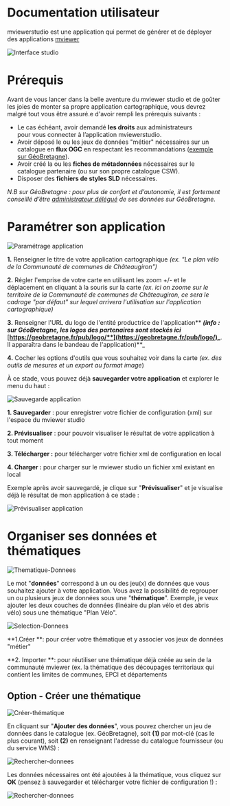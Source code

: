 # Documentation utilisateur



mviewerstudio est une application qui permet de générer et de déployer des applications [mviewer](https://github.com/geobretagne/mviewer)

![Interface studio](img/studio.png)


# Prérequis

Avant de vous lancer dans la belle aventure du mviewer studio et de goûter les joies de monter sa propre application cartographique, vous devrez malgré tout vous être assuré.e d'avoir rempli les prérequis suivants :

 - Le cas échéant, avoir demandé **les droits** aux administrateurs   
   pour vous connecter à l’application mviewerstudio.
  -  Avoir déposé le ou les jeux de données "métier" nécessaires sur un catalogue en **flux OGC** en respectant les    recommandations
   ([exemple sur GéoBretagne](https://cms.geobretagne.fr/content/deposer-des-donnees-shapefile-sur-geobretagne-grace-pydio)).
 - Avoir créé la ou les **fiches de métadonnées** nécessaires sur le catalogue partenaire (ou sur son propre catalogue CSW).
  -   Disposer des **fichiers de styles SLD** nécessaires.

*N.B sur GéoBretagne : pour plus de confort et d’autonomie, il est fortement conseillé d’être [administrateur délégué](https://cms.geobretagne.fr/content/administration-deleguee-sur-geoserver) de ses données sur GéoBretagne.*


# Paramétrer son application

![Paramétrage application](img/interface-studio.png)

 **1.** Renseigner le titre de votre application cartographique _(ex. "Le plan vélo de la Communauté de communes de Châteaugiron")_

**2.** Régler l'emprise de votre carte en utilisant les zoom +/- et le déplacement en cliquant à la souris sur la carte _(ex. ici on zoome sur le territoire de la Communauté de communes de Châteaugiron, ce sera le cadrage "par défaut" sur lequel arrivera l'utilisation sur l'application cartographique)_

**3.** Renseigner l'URL du logo de l'entité productrice de l'application** _**(info : sur GéoBretagne, les logos des partenaires sont stockés ici**_ [**https://geobretagne.fr/pub/logo/**](https://geobretagne.fr/pub/logo/)_**. Il apparaîtra dans le bandeau de l'application)**_

**4.** Cocher les options d'outils que vous souhaitez voir dans la carte  _(ex. des outils de mesures et un export au format image_)


À ce stade, vous pouvez déjà **sauvegarder votre application** et explorer le menu du haut :

![Sauvegarde application](img/sauvegarde-application.png)

**1. Sauvegarder** : pour enregistrer votre fichier de configuration (xml) sur l'espace du mviewer studio

**2. Prévisualiser** : pour pouvoir visualiser le résultat de votre application à tout moment

**3. Télécharger :** pour télécharger votre fichier xml de configuration en local

**4. Charger :** pour charger sur le mviewer studio un fichier xml existant en local

Exemple après avoir sauvegardé, je clique sur "**Prévisualiser**" et je visualise déjà le résultat de mon application à ce stade :

![Prévisualiser application](img/previsualiser-application.png)

# Organiser ses données et thématiques

![Thematique-Donnees](img/thematique-donnes.png)

Le mot "**données**" correspond à un ou des jeu(x) de données que vous souhaitez ajouter à votre application. Vous avez la possibilité de regrouper un ou plusieurs jeux de données sous une "**thématique**". Exemple, je veux ajouter les deux couches de données (linéaire du plan vélo et des abris vélo) sous une thématique "Plan Vélo".

![Selection-Donnees](img/selection-donnees.png)

**1.Créer **: pour créer votre thématique et y associer vos jeux de données "métier"

**2. Importer **: pour réutiliser une thématique déjà créée au sein de la communauté mviewer (ex. la thématique des découpages territoriaux qui contient les limites de communes, EPCI et départements

## Option - Créer une thématique
![Créer-thématique](img/creer-thematique.png)

En cliquant sur "**Ajouter des données**", vous pouvez chercher un jeu de données dans le catalogue (ex. GéoBretagne), soit **(1)** par mot-clé (cas le plus courant), soit **(2)** en renseignant l'adresse du catalogue fournisseur (ou du service WMS) :

![Rechercher-donnees](img/rechercher-donnees.png)

Les données nécessaires ont été ajoutées à la thématique, vous cliquez sur **OK** (pensez à sauvegarder et télécharger votre fichier de configuration !) :

![Rechercher-donnees](img/ajout-donnee-thematique.png)

<!--stackedit_data:
eyJoaXN0b3J5IjpbLTE3MzQ0MDg1NDMsLTEzMDQ2MzMyNzQsMz
QyMDM2ODgsLTIwNjY0MTYyNTIsODkwOTM3NTkzLDEzNzI1ODEx
NDMsLTYzMzk2MDExOCwtNjYwOTk3NzI2LC0xNzQwOTYwMjgxLD
k5Mjk3MzgwNCwxODQ4ODQzODEwLDIzMjYzMTQyLC0yMTM5NzI0
NjU1XX0=
-->